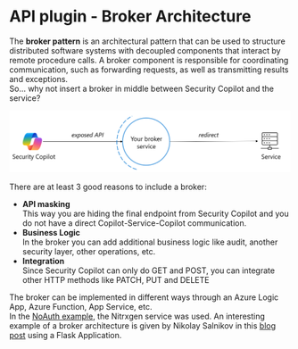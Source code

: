 # API plugin - Broker Architecture

The **broker pattern** is an architectural pattern that can be used to structure distributed software systems with decoupled components that interact by remote procedure calls. A broker component is responsible for coordinating communication, such as forwarding requests, as well as transmitting results and exceptions. <br>
So... why not insert a broker in middle between Security Copilot and the service?

<div align="center">
  <img src="https://github.com/mariocuomo/Experimenting-With-Security-Copilot/blob/main/img/api_broker.png" width="1000"> </img>
</div>

There are at least 3 good reasons to include a broker:
- **API masking** <br>
This way you are hiding the final endpoint from Security Copilot and you do not have a direct Copilot-Service-Copilot communication.
- **Business Logic** <br>
In the broker you can add additional business logic like audit, another security layer, other operations, etc.
- **Integration** <br>
Since Security Copilot can only do GET and POST, you can integrate other HTTP methods like PATCH, PUT and DELETE

The broker can be implemented in different ways through an Azure Logic App, Azure Function, App Service, etc. <br>
In the [NoAuth example](https://github.com/mariocuomo/Experimenting-With-Security-Copilot/tree/main/skilling%20series/Day%202%20-%20API/NoAuth_API), the Nitrxgen service was used. An interesting example of a broker architecture is given by Nikolay Salnikov in this [blog post](https://www.linkedin.com/pulse/how-i-added-custom-skill-microsoft-copilot-security-nikolay-salnikov-6whce/) using a Flask Application.
